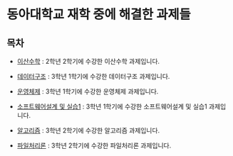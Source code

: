 # 동아대학교 재학 중에 해결한 과제들

## 목차

* [이산수학](https://github.com/jxxngho/Assignment/tree/master/%EC%9D%B4%EC%82%B0%EC%88%98%ED%95%99) : 2학년 2학기에 수강한 이산수학 과제입니다.

* [데이터구조](https://github.com/jxxngho/Assignment/tree/master/%EB%8D%B0%EC%9D%B4%ED%84%B0%EA%B5%AC%EC%A1%B0) : 3학년 1학기에 수강한 데이터구조 과제입니다.

* [운영체제](https://github.com/jxxngho/Assignment/tree/master/%EC%9A%B4%EC%98%81%EC%B2%B4%EC%A0%9C) : 3학년 1학기에 수강한 운영체제 과제입니다. 

* [소프트웨어설계 및 실습1](https://github.com/jxxngho/Assignment/tree/master/%EC%86%8C%ED%94%84%ED%8A%B8%EC%9B%A8%EC%96%B4%EC%84%A4%EA%B3%84%20%EB%B0%8F%20%EC%8B%A4%EC%8A%B51) : 3학년 1학기에 수강한 소프트웨어설계 및 실습1 과제입니다.

* [알고리즘](https://github.com/jxxngho/Assignment/tree/master/%EC%95%8C%EA%B3%A0%EB%A6%AC%EC%A6%98) : 3학년 2학기에 수강한 알고리즘 과제입니다. 

* [파일처리론](https://github.com/jxxngho/Assignment/tree/master/%ED%8C%8C%EC%9D%BC%EC%B2%98%EB%A6%AC%EB%A1%A0) : 3학년 2학기에 수강한 파일처리론 과제입니다.
